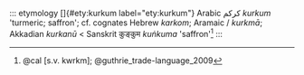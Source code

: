 ::: etymology
[]{#ety:kurkum label="ety:kurkum"} Arabic كركم *kurkum* 'turmeric;
saffron'; cf. cognates Hebrew *karkom*; Aramaic / *kurkmā*; Akkadian
*kurkanū* \< Sanskrit कुङ्कुम *kuṅkuma* 'saffron'[^1]
:::

[^1]: @cal [s.v. kwrkm]; @guthrie_trade-language_2009
